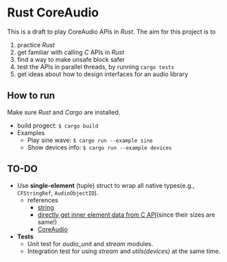 # Rust CoreAudio

This is a draft to play CoreAudio APIs in *Rust*. The aim for this project is to
1. practice *Rust*
2. get familiar with calling *C* APIs in *Rust*
3. find a way to make unsafe block safer
4. test the APIs in parallel threads, by running ```cargo tests```
5. get ideas about how to design interfaces for an audio library

## How to run
Make sure *Rust* and *Cargo* are installed.
- build progect: ```$ cargo build```
- Examples
  - Play sine wave: ```$ cargo run --example sine```
  - Show devices info: ```$ cargo run --example devices```

## TO-DO
- Use **single-element** (tuple) struct to wrap all native types(e.g., ```CFStringRef```, ```AudioObjectID```).
  - references
    - [string][gist-string-wrapper]
    - [directly get inner element data from C API][gist-same-size](since their sizes are same!)
    - [CoreAudio][gist-audioobject]
- **Tests**
  - Unit test for *audio_unit* and *stream* modules.
  - Integration test for using *stream* and *utils(devices)* at the same time.

[gist-string-wrapper]: https://gist.github.com/ChunMinChang/25f3608c285f1abf2a5c289d5f758427 "Using tuple struct to wrap native C types"
[gist-same-size]: https://gist.github.com/ChunMinChang/1acf672babd4e8f79fcf83fa228d1461 "Wrap native types by tuple struct"
[gist-audioobject]: https://gist.github.com/ChunMinChang/07b806cb6a9ea1136cb3cbd8cda6c806 "Access data from CoreAudio APIs with a single-element tuple structs wrapping native CoreAudio types"
[gist-callback]: https://gist.github.com/ChunMinChang/8a22f8a1308b6e0a600e22c4629b2175 "Convert a void* buffer (from C) to a typed slice"